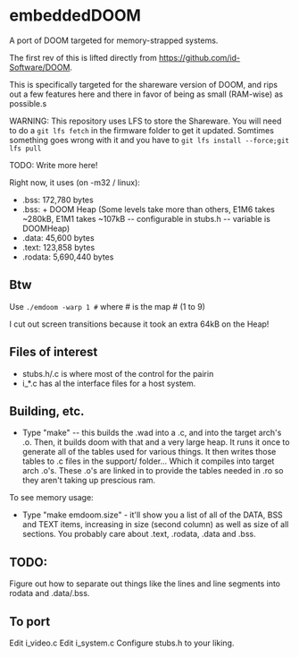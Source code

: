 # embeddedDOOM

A port of DOOM targeted for memory-strapped systems.

The first rev of this is lifted directly from https://github.com/id-Software/DOOM.

This is specifically targeted for the shareware version of DOOM, and rips out a few features here and there in favor of being as small (RAM-wise) as possible.s

WARNING: This repository uses LFS to store the Shareware.  You will need to do a ```git lfs fetch``` in the firmware folder to get it updated.  Somtimes something goes wrong with it and you have to ```git lfs install --force;git lfs pull```

TODO: Write more here!

Right now, it uses (on -m32 / linux): 
 * .bss: 172,780 bytes
 * .bss:  + DOOM Heap (Some levels take more than others, E1M6 takes ~280kB, E1M1 takes ~107kB -- configurable in stubs.h -- variable is DOOMHeap)
 * .data: 45,600 bytes
 * .text: 123,858 bytes
 * .rodata: 5,690,440 bytes

## Btw

Use ```./emdoom -warp 1 #``` where # is the map # (1 to 9)

I cut out screen transitions because it took an extra 64kB on the Heap!

## Files of interest

  * stubs.h/.c is where most of the control for the pairin
  * i_*.c has al the interface files for a host system.

## Building, etc.

  * Type "make" -- this builds the .wad into a .c, and into the target arch's .o.  Then, it builds doom with that and a very large heap.  It runs it once to generate all of the tables used for various things.  It then writes those tables to .c files in the support/ folder... Which it compiles into target arch .o's.  These .o's are linked in to provide the tables needed in .ro so they aren't taking up prescious ram.

To see memory usage:

 * Type "make emdoom.size" - it'll show you a list of all of the DATA, BSS and TEXT items, increasing in size (second column) as well as size of all sections.  You probably care about .text, .rodata, .data and .bss.

## TODO:

Figure out how to separate out things like the lines and line segments into rodata and .data/.bss.

## To port

Edit i_video.c
Edit i_system.c
Configure stubs.h to your liking.
